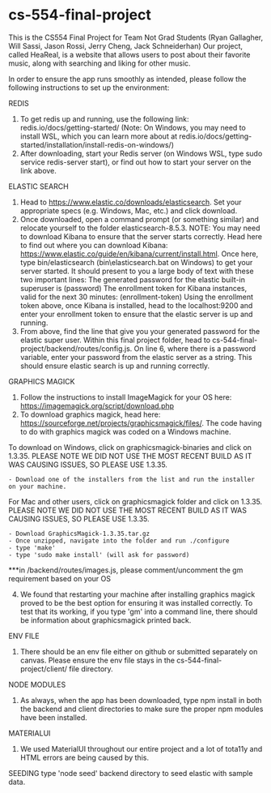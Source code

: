 # cs-554-final-project
This is the CS554 Final Project for Team Not Grad Students (Ryan Gallagher, Will Sassi, Jason Rossi, Jerry Cheng, Jack Schneiderhan)
Our project, called HeaReal, is a website that allows users to post about their favorite music, along with searching and liking for other music.

In order to ensure the app runs smoothly as intended, please follow the following instructions to set up the environment:

REDIS
1) To get redis up and running, use the following link: redis.io/docs/getting-started/ (Note: On Windows, you may need to install WSL, which you can learn more about at redis.io/docs/getting-started/installation/install-redis-on-windows/)
2) After downloading, start your Redis server (on Windows WSL, type sudo service redis-server start), or find out how to start your server on the link above.

ELASTIC SEARCH
1) Head to https://www.elastic.co/downloads/elasticsearch. Set your appropriate specs (e.g. Windows, Mac, etc.) and click download.
2) Once downloaded, open a command prompt (or something similar) and relocate yourself to the folder elasticsearch-8.5.3. 
    NOTE: You may need to download Kibana to ensure that the server starts correctly. Head here to find out where you can download Kibana: https://www.elastic.co/guide/en/kibana/current/install.html.  Once here, type bin/elasticsearch (bin\elasticsearch.bat on Windows) to get your server started. It should present to you a large body of text with these two important lines:
    The generated password for the elastic built-in superuser is (password)
    The enrollment token for Kibana instances, valid for the next 30 minutes: (enrollment-token)
    Using the enrollment token above, once Kibana is installed, head to the localhost:9200 and enter your enrollment token to ensure
    that the elastic server is up and running.
3) From above, find the line that give you your generated password for the elastic super user. Within this final project folder,
head to cs-544-final-project/backend/routes/config.js. On line 6, where there is a password variable, enter your password from the elastic server as a string. This should ensure elastic search is up and running correctly.

GRAPHICS MAGICK
1) Follow the instructions to install ImageMagick for your OS here: https://imagemagick.org/script/download.php
2) To download graphics magick, head here: https://sourceforge.net/projects/graphicsmagick/files/. The code having to do with graphics magick was coded on a Windows machine. 

To download on Windows, click on graphicsmagick-binaries and click on 1.3.35. PLEASE NOTE WE DID NOT USE THE MOST RECENT BUILD AS IT WAS CAUSING ISSUES, SO PLEASE USE 1.3.35.

    - Download one of the installers from the list and run the installer on your machine. 

For Mac and other users, click on graphicsmagick folder and click on 1.3.35. PLEASE NOTE WE DID NOT USE THE MOST RECENT BUILD AS IT WAS CAUSING ISSUES, SO PLEASE USE 1.3.35.

    - Download GraphicsMagick-1.3.35.tar.gz
    - Once unzipped, navigate into the folder and run ./configure
    - type 'make'
    - type 'sudo make install' (will ask for password)

***in /backend/routes/images.js, please comment/uncomment the gm requirement based on your OS

4) We found that restarting your machine after installing graphics magick proved to be the best option for ensuring it was installed correctly. To test that its working, if you type 'gm' into a command line, there should be information about graphicsmagick printed back.

ENV FILE
1) There should be an env file either on github or submitted separately on canvas. Please ensure the env file stays in the cs-544-final-project/client/ file directory.

NODE MODULES
1) As always, when the app has been downloaded, type npm install in both the backend and client directories to make sure the proper npm modules have been installed.

MATERIALUI
1) We used MaterialUI throughout our entire project and a lot of tota11y and HTML errors are being caused by this.

SEEDING
type 'node seed' backend directory to seed elastic with sample data.
